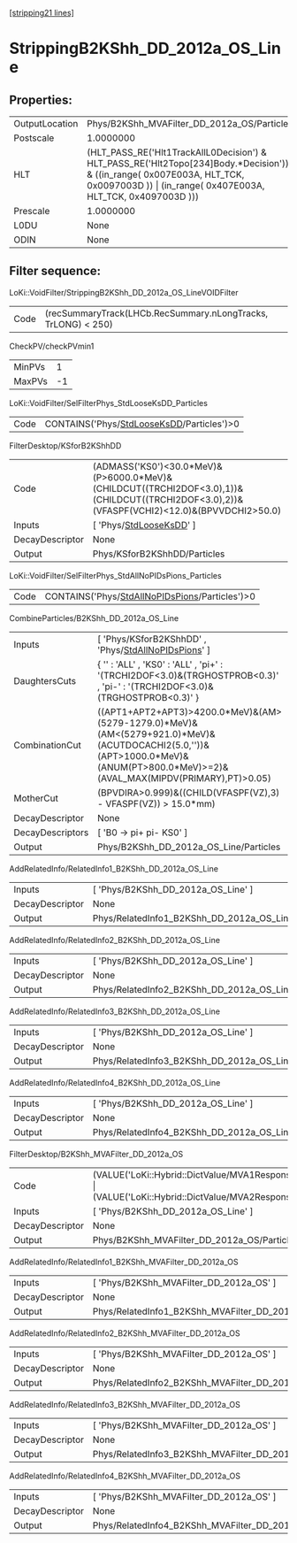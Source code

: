 [[stripping21 lines]](./stripping21-index)

# StrippingB2KShh_DD_2012a_OS_Line

## Properties:

|                |                                                                                                                                                                                            |
|----------------|--------------------------------------------------------------------------------------------------------------------------------------------------------------------------------------------|
| OutputLocation | Phys/B2KShh_MVAFilter_DD_2012a_OS/Particles                                                                                                                                                |
| Postscale      | 1.0000000                                                                                                                                                                                  |
| HLT            | (HLT_PASS_RE('Hlt1TrackAllL0Decision') & HLT_PASS_RE('Hlt2Topo[234]Body.\*Decision')) & ((in_range( 0x007E003A, HLT_TCK, 0x0097003D )) \| (in_range( 0x407E003A, HLT_TCK, 0x4097003D ))) |
| Prescale       | 1.0000000                                                                                                                                                                                  |
| L0DU           | None                                                                                                                                                                                       |
| ODIN           | None                                                                                                                                                                                       |

## Filter sequence:

LoKi::VoidFilter/StrippingB2KShh_DD_2012a_OS_LineVOIDFilter

|      |                                                               |
|------|---------------------------------------------------------------|
| Code | (recSummaryTrack(LHCb.RecSummary.nLongTracks, TrLONG) \< 250) |

CheckPV/checkPVmin1

|        |     |
|--------|-----|
| MinPVs | 1   |
| MaxPVs | -1  |

LoKi::VoidFilter/SelFilterPhys_StdLooseKsDD_Particles

|      |                                                                                          |
|------|------------------------------------------------------------------------------------------|
| Code | CONTAINS('Phys/[StdLooseKsDD](./stripping21-commonparticles-stdlooseksdd)/Particles')\>0 |

FilterDesktop/KSforB2KShhDD

|                 |                                                                                                                                                   |
|-----------------|---------------------------------------------------------------------------------------------------------------------------------------------------|
| Code            | (ADMASS('KS0')\<30.0\*MeV)&(P\>6000.0\*MeV)&(CHILDCUT((TRCHI2DOF\<3.0),1))&(CHILDCUT((TRCHI2DOF\<3.0),2))&(VFASPF(VCHI2)\<12.0)&(BPVVDCHI2\>50.0) |
| Inputs          | [ 'Phys/[StdLooseKsDD](./stripping21-commonparticles-stdlooseksdd)' ]                                                                           |
| DecayDescriptor | None                                                                                                                                              |
| Output          | Phys/KSforB2KShhDD/Particles                                                                                                                      |

LoKi::VoidFilter/SelFilterPhys_StdAllNoPIDsPions_Particles

|      |                                                                                                    |
|------|----------------------------------------------------------------------------------------------------|
| Code | CONTAINS('Phys/[StdAllNoPIDsPions](./stripping21-commonparticles-stdallnopidspions)/Particles')\>0 |

CombineParticles/B2KShh_DD_2012a_OS_Line

|                  |                                                                                                                                                                                           |
|------------------|-------------------------------------------------------------------------------------------------------------------------------------------------------------------------------------------|
| Inputs           | [ 'Phys/KSforB2KShhDD' , 'Phys/[StdAllNoPIDsPions](./stripping21-commonparticles-stdallnopidspions)' ]                                                                                  |
| DaughtersCuts    | { '' : 'ALL' , 'KS0' : 'ALL' , 'pi+' : '(TRCHI2DOF\<3.0)&(TRGHOSTPROB\<0.3)' , 'pi-' : '(TRCHI2DOF\<3.0)&(TRGHOSTPROB\<0.3)' }                                                            |
| CombinationCut   | ((APT1+APT2+APT3)\>4200.0\*MeV)&(AM\>(5279-1279.0)\*MeV)&(AM\<(5279+921.0)\*MeV)&(ACUTDOCACHI2(5.0,''))&(APT\>1000.0\*MeV)&(ANUM(PT\>800.0\*MeV)\>=2)&(AVAL_MAX(MIPDV(PRIMARY),PT)\>0.05) |
| MotherCut        | (BPVDIRA\>0.999)&((CHILD(VFASPF(VZ),3) - VFASPF(VZ)) \> 15.0\*mm)                                                                                                                         |
| DecayDescriptor  | None                                                                                                                                                                                      |
| DecayDescriptors | [ 'B0 -\> pi+ pi- KS0' ]                                                                                                                                                                |
| Output           | Phys/B2KShh_DD_2012a_OS_Line/Particles                                                                                                                                                    |

AddRelatedInfo/RelatedInfo1_B2KShh_DD_2012a_OS_Line

|                 |                                                     |
|-----------------|-----------------------------------------------------|
| Inputs          | [ 'Phys/B2KShh_DD_2012a_OS_Line' ]                |
| DecayDescriptor | None                                                |
| Output          | Phys/RelatedInfo1_B2KShh_DD_2012a_OS_Line/Particles |

AddRelatedInfo/RelatedInfo2_B2KShh_DD_2012a_OS_Line

|                 |                                                     |
|-----------------|-----------------------------------------------------|
| Inputs          | [ 'Phys/B2KShh_DD_2012a_OS_Line' ]                |
| DecayDescriptor | None                                                |
| Output          | Phys/RelatedInfo2_B2KShh_DD_2012a_OS_Line/Particles |

AddRelatedInfo/RelatedInfo3_B2KShh_DD_2012a_OS_Line

|                 |                                                     |
|-----------------|-----------------------------------------------------|
| Inputs          | [ 'Phys/B2KShh_DD_2012a_OS_Line' ]                |
| DecayDescriptor | None                                                |
| Output          | Phys/RelatedInfo3_B2KShh_DD_2012a_OS_Line/Particles |

AddRelatedInfo/RelatedInfo4_B2KShh_DD_2012a_OS_Line

|                 |                                                     |
|-----------------|-----------------------------------------------------|
| Inputs          | [ 'Phys/B2KShh_DD_2012a_OS_Line' ]                |
| DecayDescriptor | None                                                |
| Output          | Phys/RelatedInfo4_B2KShh_DD_2012a_OS_Line/Particles |

FilterDesktop/B2KShh_MVAFilter_DD_2012a_OS

|                 |                                                                                                                                        |
|-----------------|----------------------------------------------------------------------------------------------------------------------------------------|
| Code            | (VALUE('LoKi::Hybrid::DictValue/MVA1Response_DD_2012a_OS')\>-0.2) \| (VALUE('LoKi::Hybrid::DictValue/MVA2Response_DD_2012a_OS')\>-0.2) |
| Inputs          | [ 'Phys/B2KShh_DD_2012a_OS_Line' ]                                                                                                   |
| DecayDescriptor | None                                                                                                                                   |
| Output          | Phys/B2KShh_MVAFilter_DD_2012a_OS/Particles                                                                                            |

AddRelatedInfo/RelatedInfo1_B2KShh_MVAFilter_DD_2012a_OS

|                 |                                                          |
|-----------------|----------------------------------------------------------|
| Inputs          | [ 'Phys/B2KShh_MVAFilter_DD_2012a_OS' ]                |
| DecayDescriptor | None                                                     |
| Output          | Phys/RelatedInfo1_B2KShh_MVAFilter_DD_2012a_OS/Particles |

AddRelatedInfo/RelatedInfo2_B2KShh_MVAFilter_DD_2012a_OS

|                 |                                                          |
|-----------------|----------------------------------------------------------|
| Inputs          | [ 'Phys/B2KShh_MVAFilter_DD_2012a_OS' ]                |
| DecayDescriptor | None                                                     |
| Output          | Phys/RelatedInfo2_B2KShh_MVAFilter_DD_2012a_OS/Particles |

AddRelatedInfo/RelatedInfo3_B2KShh_MVAFilter_DD_2012a_OS

|                 |                                                          |
|-----------------|----------------------------------------------------------|
| Inputs          | [ 'Phys/B2KShh_MVAFilter_DD_2012a_OS' ]                |
| DecayDescriptor | None                                                     |
| Output          | Phys/RelatedInfo3_B2KShh_MVAFilter_DD_2012a_OS/Particles |

AddRelatedInfo/RelatedInfo4_B2KShh_MVAFilter_DD_2012a_OS

|                 |                                                          |
|-----------------|----------------------------------------------------------|
| Inputs          | [ 'Phys/B2KShh_MVAFilter_DD_2012a_OS' ]                |
| DecayDescriptor | None                                                     |
| Output          | Phys/RelatedInfo4_B2KShh_MVAFilter_DD_2012a_OS/Particles |
